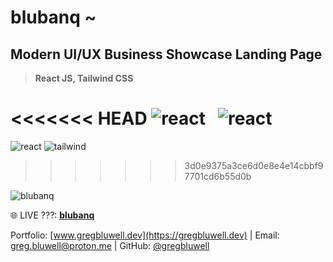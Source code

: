 # blubanq ~
## Modern UI/UX Business Showcase Landing Page

> **React JS, Tailwind CSS**

<<<<<<< HEAD
![react](https://i.ibb.co/Rvzz0xZ/react.png) &nbsp;
![react](https://i.ibb.co/0t3G8B0/tailwind.png)
=======
![react](https://i.ibb.co/Rvzz0xZ/react.png)
![tailwind](https://i.ibb.co/0t3G8B0/tailwind.png)
>>>>>>> 3d0e9375a3ce6d0e8e4e14cbbf97701cd6b55d0b

![blubanq](https://i.ibb.co/7Nmdw8m/screenshot-1.png)


🌐 LIVE ???: [**blubanq**](https://www.gregbluwell.dev/)

Portfolio: [www.gregbluwell.dev](https://gregbluwell.dev) | Email: greg.bluwell@proton.me | GitHub: [@gregbluwell](https://github.com/GregBluwell)


